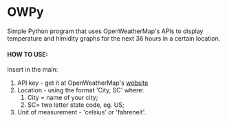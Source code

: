 # OWPy
Simple Python program that uses OpenWeatherMap's APIs to display temperature and himidity graphs for the next 36 hours in a certain location. 

#### HOW TO USE:
Insert in the main:
1. API key - get it at OpenWeatherMap's [website](openweathermap.org/api)
2. Location - using the format 'City, SC' where:
    1. City = name of your city;
    2. SC= two letter state code, eg. US;
3. Unit of measurement - 'celsius' or 'fahreneit'.
